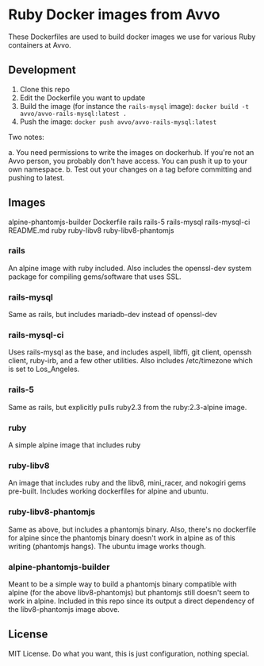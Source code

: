 # Ruby Docker images from Avvo

These Dockerfiles are used to build docker images we use for various Ruby containers at Avvo.

## Development

1. Clone this repo
2. Edit the Dockerfile you want to update
3. Build the image (for instance the `rails-mysql` image): `docker build -t avvo/avvo-rails-mysql:latest .`
4. Push the image: `docker push avvo/avvo-rails-mysql:latest`

Two notes:

a. You need permissions to write the images on dockerhub. If you're not an Avvo person, you probably don't have access. You can push it up to your own namespace.
b. Test out your changes on a tag before committing and pushing to latest.

## Images
alpine-phantomjs-builder  Dockerfile  rails  rails-5  rails-mysql  rails-mysql-ci  README.md  ruby  ruby-libv8  ruby-libv8-phantomjs

### rails
An alpine image with ruby included.  Also includes the openssl-dev system package for compiling gems/software that uses SSL.

### rails-mysql
Same as rails, but includes mariadb-dev instead of openssl-dev

### rails-mysql-ci
Uses rails-mysql as the base, and includes aspell, libffi, git client, openssh client, ruby-irb, and a few other utilities.  Also includes /etc/timezone which is set to Los_Angeles.

### rails-5
Same as rails, but explicitly pulls ruby2.3 from the ruby:2.3-alpine image.

### ruby
A simple alpine image that includes ruby

### ruby-libv8
An image that includes ruby and the libv8, mini_racer, and nokogiri gems pre-built.  Includes working dockerfiles for alpine and ubuntu.

### ruby-libv8-phantomjs
Same as above, but includes a phantomjs binary.  Also, there's no dockerfile for alpine since the phantomjs binary doesn't work in alpine as of this writing (phantomjs hangs).  The ubuntu image works though.

### alpine-phantomjs-builder
Meant to be a simple way to build a phantomjs binary compatible with alpine (for the above libv8-phantomjs) but phantomjs still doesn't seem to work in alpine.  Included in this repo since its output a direct dependency of the libv8-phantomjs image above.

## License

MIT License. Do what you want, this is just configuration, nothing special.

